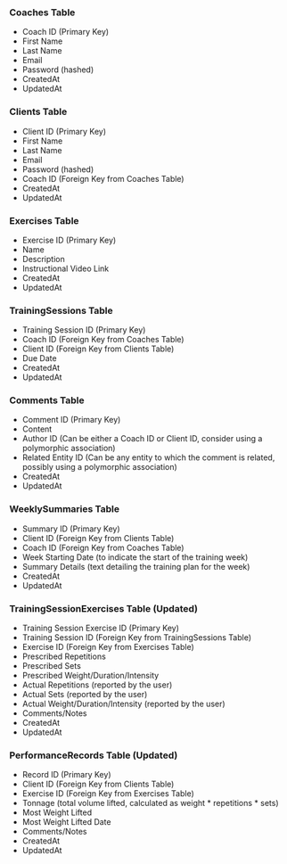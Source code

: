 ### Coaches Table

* Coach ID (Primary Key)
* First Name
* Last Name
* Email
* Password (hashed)
* CreatedAt
* UpdatedAt

### Clients Table

* Client ID (Primary Key)
* First Name
* Last Name
* Email
* Password (hashed)
* Coach ID (Foreign Key from Coaches Table)
* CreatedAt
* UpdatedAt

### Exercises Table

* Exercise ID (Primary Key)
* Name
* Description
* Instructional Video Link
* CreatedAt
* UpdatedAt

### TrainingSessions Table

* Training Session ID (Primary Key)
* Coach ID (Foreign Key from Coaches Table)
* Client ID (Foreign Key from Clients Table)
* Due Date
* CreatedAt
* UpdatedAt

### Comments Table

* Comment ID (Primary Key)
* Content
* Author ID (Can be either a Coach ID or Client ID, consider using a polymorphic association)
* Related Entity ID (Can be any entity to which the comment is related, possibly using a polymorphic association)
* CreatedAt
* UpdatedAt

### WeeklySummaries Table

* Summary ID (Primary Key)
* Client ID (Foreign Key from Clients Table)
* Coach ID (Foreign Key from Coaches Table)
* Week Starting Date (to indicate the start of the training week)
* Summary Details (text detailing the training plan for the week)
* CreatedAt
* UpdatedAt

### TrainingSessionExercises Table (Updated)

* Training Session Exercise ID (Primary Key)
* Training Session ID (Foreign Key from TrainingSessions Table)
* Exercise ID (Foreign Key from Exercises Table)
* Prescribed Repetitions
* Prescribed Sets
* Prescribed Weight/Duration/Intensity
* Actual Repetitions (reported by the user)
* Actual Sets (reported by the user)
* Actual Weight/Duration/Intensity (reported by the user)
* Comments/Notes
* CreatedAt
* UpdatedAt

### PerformanceRecords Table (Updated)

* Record ID (Primary Key)
* Client ID (Foreign Key from Clients Table)
* Exercise ID (Foreign Key from Exercises Table)
* Tonnage (total volume lifted, calculated as weight * repetitions * sets)
* Most Weight Lifted
* Most Weight Lifted Date
* Comments/Notes
* CreatedAt
* UpdatedAt
